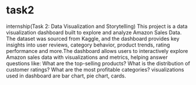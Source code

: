 # task2
internship(Task 2: Data Visualization and Storytelling)
This project is a data visualization dashboard built to explore and analyze Amazon Sales Data. The dataset was sourced from Kaggle, and the dashboard provides key insights into user reviews, category behavior, product trends, rating performance and more.The dashboard allows users to interactively explore Amazon sales data with visualizations and metrics, helping answer questions like:
What are the top-selling products?
What is the distribution of customer ratings?
What are the most profitable categories?
visualizations used in dashboard are bar chart, pie chart, cards.
